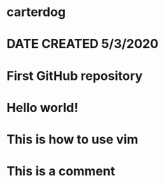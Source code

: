 # carterdog

# DATE CREATED 5/3/2020
# First GitHub repository

# Hello world!

# This is how to use vim
# This is a comment

